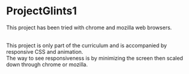# ProjectGlints1
<p>This project has been tried with chrome and mozilla web browsers.</p>
<br>This project is only part of the curriculum and is accompanied by responsive CSS and animation.
<br>The way to see responsiveness is by minimizing the screen then scaled down through chrome or mozilla.</p>
